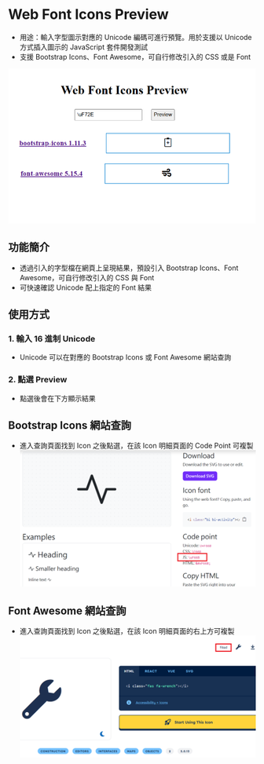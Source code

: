 # Web Font Icons Preview

- 用途：輸入字型圖示對應的 Unicode 編碼可進行預覽。用於支援以 Unicode 方式插入圖示的 JavaScript 套件開發測試
- 支援 Bootstrap Icons、Font Awesome，可自行修改引入的 CSS 或是 Font

![](01.png)

## 功能簡介

- 透過引入的字型檔在網頁上呈現結果，預設引入 Bootstrap Icons、Font Awesome，可自行修改引入的 CSS 與 Font
- 可快速確認 Unicode 配上指定的 Font 結果


## 使用方式

### 1. 輸入 16 進制 Unicode
- Unicode 可以在對應的 Bootstrap Icons 或 Font Awesome 網站查詢

### 2. 點選 Preview
- 點選後會在下方顯示結果

## Bootstrap Icons 網站查詢
- 進入查詢頁面找到 Icon 之後點選，在該 Icon 明細頁面的 Code Point 可複製
![](02.png)

## Font Awesome 網站查詢
- 進入查詢頁面找到 Icon 之後點選，在該 Icon 明細頁面的右上方可複製
![](03.png)